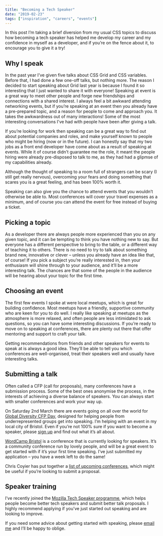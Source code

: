 ```yaml
---
title: "Becoming a Tech Speaker"
date: "2019-02-23"
tags: ["inspiration", "careers", "events"]
---
```


In this post I’m taking a brief diversion from my usual CSS topics to discuss how becoming a tech speaker has helped me develop my career and my confidence in myself as a developer, and if you’re on the fence about it, to encourage you to give it a try!

## Why I speak

In the past year I’ve given five talks about CSS Grid and CSS variables. Before that, I had done a few one-off talks, but nothing more. The reason I decided to start speaking about Grid last year is because I found it so interesting that I just wanted to share it with everyone! Speaking at event is a great way to meet other people and forge new friendships and connections with a shared interest. I always feel a bit awkward attending networking events, but if you’re speaking at an event then you already have a pre-prepared topic, and a reason for people to come and approach you. It takes the awkwardness out of many interactions! Some of the most interesting conversations I’ve had with people have been after giving a talk.

If you’re looking for work then speaking can be a great way to find out about potential companies and roles, and make yourself known to people who might be hiring (now or in the future). I can honestly say that my two jobs as a front end developer have come about as a result of speaking at events. While it of course didn’t guarantee me the role, it meant the people hiring were already pre-disposed to talk to me, as they had had a glipmse of my capabilities already.

Although the thought of speaking to a room full of strangers can be scary (I still get really nervous), overcoming your fears and doing something that scares you is a great feeling, and has been 100% worth it.

Speaking can also give you the chance to attend events that you wouldn’t otherwise be able to. Most conferences will cover your travel expenses as a minimum, and of course you can attend the event for free instead of buying a ticket.

## Picking a topic

As a developer there are always people more experienced than you on any given topic, and it can be tempting to think you have nothing new to say. But everyone has a different perspective to bring to the table, or a different way of teaching it to others. There is no need to try to talk about something brand new, innovative or clever – unless you already have an idea like that, of course! If you pick a subject you’re really interested in, then your enthusiasm will shine through to your audience, and it’ll be a more interesting talk. The chances are that some of the people in the audience will be hearing about your topic for the first time.

## Choosing an event

The first few events I spoke at were local meetups, which is great for building confidence. Most meetups have a friendly, supportive community who are keen for you to do well. I really like speaking at meetups as the atmosphere is more relaxed, and often people are less intimidated to ask questions, so you can have some interesting discussions. If you’re ready to move on to speaking at conferences, there are plenty out there that offer mentoring and support to craft your talk.

Getting recommendations from friends and other speakers for events to speak at is always a good idea. They’ll be able to tell you which conferences are well-organised, treat their speakers well and usually have interesting talks.

## Submitting a talk

Often called a CFP (call for proposals), many conferences have a submission process. Some of the best ones anonymise the process, in the interests of achieving a diverse balance of speakers. You can always start with smaller conferences and work your way up.

On Saturday 2nd March there are events going on all over the world for [Global Diversity CFP Day](https://www.globaldiversitycfpday.com/), designed for helping people from underrepresented groups get into speaking. I’m helping with an event in my local city of Bristol. Even if you’re not 100% sure if you want to become a speaker, please [sign up](https://www.globaldiversitycfpday.com/events/110) and find out what it’s all about.

[WordCamp Bristol](https://2019.bristol.wordcamp.org/) is a conference that is currently looking for speakers. It’s a community conference run by lovely people, and will be a great event to get started with if it’s your first time speaking. I’ve just submitted my application – you have a week left to do the same!

Chris Coyier has put together a [list of upcoming conferences](https://conferences.css-tricks.com/), which might be useful if you’re looking to submit a proposal.

## Speaker training

I’ve recently joined the [Mozilla Tech Speaker programme](https://events.mozilla.org/techspeakers), which helps people become better tech speakers and submit better talk proposals. I highly recommend applying if you’ve just started out speaking and are looking to improve.

If you need some advice about getting started with speaking, please [email me](mailto:contact@michellebarker.co.uk) and I’ll be happy to oblige.
